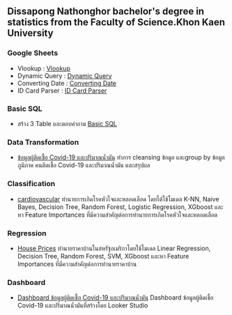 ## Dissapong Nathonghor bachelor's degree in statistics from the Faculty of Science.Khon Kaen University

### Google Sheets
- Vlookup : [Vlookup](https://docs.google.com/spreadsheets/d/1MidSOCG8lRA22SYUUPJP7r0RGwCXiS7xeFdGsrbtPa4/edit#gid=170494398)
- Dynamic Query : [Dynamic Query](https://docs.google.com/spreadsheets/d/1MidSOCG8lRA22SYUUPJP7r0RGwCXiS7xeFdGsrbtPa4/edit#gid=21776189)
- Converting Date : [Converting Date](https://docs.google.com/spreadsheets/d/1MidSOCG8lRA22SYUUPJP7r0RGwCXiS7xeFdGsrbtPa4/edit#gid=425083492)
- ID Card Parser : [ID Card Parser](https://docs.google.com/spreadsheets/d/1MidSOCG8lRA22SYUUPJP7r0RGwCXiS7xeFdGsrbtPa4/edit#gid=1130838460)

### Basic SQL   
- สร้าง 3 Table และตอบคำถาม [Basic SQL](https://github.com/DissapongNTH/Portfolio/blob/main/Basic%20SQL)
### Data Transformation  
- [ข้อมูลผู้ติดเชื้อ Covid-19 และปริมาณน้ำมัน](https://github.com/DissapongNTH/Portfolio/blob/main/Data%20Transformation%20.ipynb) ทำการ cleansing ข้อมูล และgroup by ข้อมูล ภูมิภาค คนติดเชื้อ Covid-19 และปริมาณน้ำมัน และสรุปผล

### Classification
- [cardiovascular](https://github.com/DissapongNTH/Portfolio/blob/main/Classificition.ipynb) ทำนายการเกิดโรคหัวใจและหลอดเลือด โดยได้ใช้โมเดล K-NN, Naive Bayes, Decision Tree, Random Forest, Logistic Regression, XGboost และหา Feature Importances ที่มีความสำคัญต่อการทำนายการเกิดโรคหัวใจและหลอดเลือด

### Regression
- [House Prices](https://github.com/DissapongNTH/Portfolio/blob/main/Regression.ipynb) ทำนายราคาบ้านในสหรัฐอเมริกาโดยใช้โมเดล Linear Regression, Decision Tree, Random Forest, SVM, XGboost และหา Feature Importances ที่มีความสำคัญต่อการทำนายราคาบ้าน

### Dashboard
- [Dashboard ข้อมูลผู้ติดเชื้อ Covid-19 และปริมาณน้ำมัน](https://lookerstudio.google.com/reporting/f8ab3c00-37c7-4b7a-b11d-5158d236b145) Dashboard ข้อมูลผู้ติดเชื้อ Covid-19 และปริมาณน้ำมันที่สร้างโดย Looker Studio 
